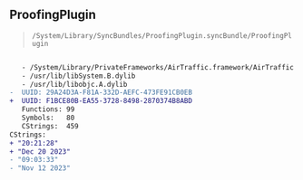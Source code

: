 ## ProofingPlugin

> `/System/Library/SyncBundles/ProofingPlugin.syncBundle/ProofingPlugin`

```diff

   - /System/Library/PrivateFrameworks/AirTraffic.framework/AirTraffic
   - /usr/lib/libSystem.B.dylib
   - /usr/lib/libobjc.A.dylib
-  UUID: 29A24D3A-F81A-332D-AEFC-473FE91CB0EB
+  UUID: F1BCE80B-EA55-3728-8498-2870374B8ABD
   Functions: 99
   Symbols:   80
   CStrings:  459
CStrings:
+ "20:21:28"
+ "Dec 20 2023"
- "09:03:33"
- "Nov 12 2023"

```
